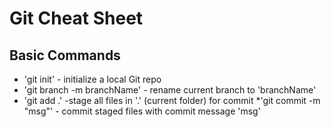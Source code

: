 # Git Cheat Sheet

## Basic Commands 

* 'git init' - initialize a local Git repo
* 'git branch -m branchName' - rename current branch to 'branchName'
* 'git add .' -stage all files in '.' (current folder) for commit
*'git commit -m "msg"' - commit staged files with commit message 'msg'